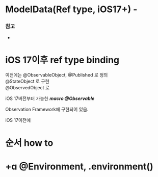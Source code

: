# ModelData(Ref type, iOS17+) -  

### 참고
- []()


# iOS 17이후 ref type binding

이전에는 
@ObservableObject, @Published 로 정의  
@StateObject 로 구현  
@ObservedObject 로 


iOS 17버전부터 가능한  ***macro @Observable***   

Observation Framework에 구현되어 있음.  
[]()





iOS 17이전에 

# 순서 how to

# +ɑ @Environment, .environment() 
